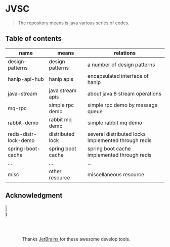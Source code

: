 # JVSC

> The repository means is java various series of codes.

## Table of contents

| name                  | means             | relations                                           |
|-----------------------|-------------------|-----------------------------------------------------|
| design-patterns       | design patterns   | a number of design patterns                         |
| hanlp-api-hub         | hanlp apis        | encapsulated interface of hanlp                     |
| java-stream           | java stream apis  | about java 8 stream operations                      |
| mq-rpc                | simple rpc demo   | simple rpc demo by message queue                    |
| rabbit-demo           | rabbit mq demo    | simple rabbit mq demo                               |
| redis-distr-lock-demo | distributed lock  | several distributed locks implemented through redis |
| spring-boot-cache     | spring boot cache | spring boot cache implemented through redis         |
| ...                   | ...               | ...                                                 |
| misc                  | other resource    | miscellaneous resource                              |

## Acknowledgment

<img src="./misc/asset/jetbrains.png" alt="jetbrains" height="10%" width="10%" align="left"/>
<br/><br/><br/><br/><br/>

Thanks [JetBrains ](https://www.jetbrains.com/?from=jvsc) for these awesome develop tools.
